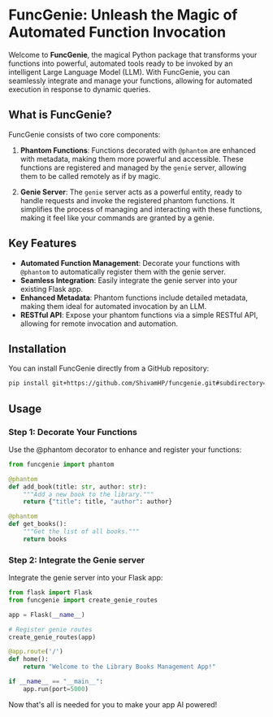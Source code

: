 # FuncGenie: Unleash the Magic of Automated Function Invocation

Welcome to **FuncGenie**, the magical Python package that transforms your functions into powerful, automated tools ready to be invoked by an intelligent Large Language Model (LLM). With FuncGenie, you can seamlessly integrate and manage your functions, allowing for automated execution in response to dynamic queries.

## What is FuncGenie?

FuncGenie consists of two core components:

1. **Phantom Functions**: Functions decorated with `@phantom` are enhanced with metadata, making them more powerful and accessible. These functions are registered and managed by the `genie` server, allowing them to be called remotely as if by magic.

2. **Genie Server**: The `genie` server acts as a powerful entity, ready to handle requests and invoke the registered phantom functions. It simplifies the process of managing and interacting with these functions, making it feel like your commands are granted by a genie.

## Key Features

- **Automated Function Management**: Decorate your functions with `@phantom` to automatically register them with the genie server.
- **Seamless Integration**: Easily integrate the genie server into your existing Flask app.
- **Enhanced Metadata**: Phantom functions include detailed metadata, making them ideal for automated invocation by an LLM.
- **RESTful API**: Expose your phantom functions via a simple RESTful API, allowing for remote invocation and automation.

## Installation

You can install FuncGenie directly from a GitHub repository:

```bash
pip install git+https://github.com/ShivamHP/funcgenie.git#subdirectory=funcgenie-python
```

## Usage

### Step 1: Decorate Your Functions
Use the @phantom decorator to enhance and register your functions:
```python
from funcgenie import phantom

@phantom
def add_book(title: str, author: str):
    """Add a new book to the library."""
    return {"title": title, "author": author}

@phantom
def get_books():
    """Get the list of all books."""
    return books
```

### Step 2: Integrate the Genie server
Integrate the genie server into your Flask app:
```python
from flask import Flask
from funcgenie import create_genie_routes

app = Flask(__name__)

# Register genie routes
create_genie_routes(app)

@app.route('/')
def home():
    return "Welcome to the Library Books Management App!"

if __name__ == "__main__":
    app.run(port=5000)
```

Now that's all is needed for you to make your app AI powered!